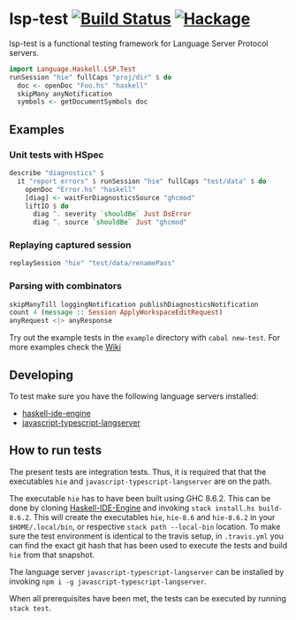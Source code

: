 # lsp-test [![Build Status](https://travis-ci.com/bubba/lsp-test.svg?branch=master)](https://travis-ci.com/bubba/lsp-test) [![Hackage](https://img.shields.io/hackage/v/lsp-test.svg)](https://hackage.haskell.org/package/lsp-test-0.1.0.0)
lsp-test is a functional testing framework for Language Server Protocol servers.

```haskell
import Language.Haskell.LSP.Test
runSession "hie" fullCaps "proj/dir" $ do
  doc <- openDoc "Foo.hs" "haskell"
  skipMany anyNotification
  symbols <- getDocumentSymbols doc
```

## Examples

### Unit tests with HSpec
```haskell
describe "diagnostics" $
  it "report errors" $ runSession "hie" fullCaps "test/data" $ do
    openDoc "Error.hs" "haskell"
    [diag] <- waitForDiagnosticsSource "ghcmod"
    liftIO $ do
      diag ^. severity `shouldBe` Just DsError
      diag ^. source `shouldBe` Just "ghcmod"
```

### Replaying captured session
```haskell
replaySession "hie" "test/data/renamePass"
```

### Parsing with combinators
```haskell
skipManyTill loggingNotification publishDiagnosticsNotification
count 4 (message :: Session ApplyWorkspaceEditRequest)
anyRequest <|> anyResponse
```

Try out the example tests in the `example` directory with `cabal new-test`.
For more examples check the [Wiki](https://github.com/bubba/lsp-test/wiki/Introduction)

## Developing
To test make sure you have the following language servers installed:
- [haskell-ide-engine](https://github.com/haskell/haskell-ide-engine)
- [javascript-typescript-langserver](https://github.com/sourcegraph/javascript-typescript-langserver)

## How to run tests

The present tests are integration tests. Thus, it is required that that the executables `hie` and `javascript-typescript-langserver` are on the path.

The executable `hie` has to have been built using GHC 8.6.2. This can be done by cloning [Haskell-IDE-Engine](https://github.com/haskell/haskell-ide-engine) and invoking `stack install.hs build-8.6.2`. This will create the executables `hie`, `hie-8.6` and `hie-8.6.2` in your `$HOME/.local/bin`, or respective `stack path --local-bin` location.
To make sure the test environment is identical to the travis setup, in `.travis.yml` you can find the exact git hash that has been used to execute the tests and build `hie` from that snapshot.

The language server `javascript-typescript-langserver` can be installed by invoking `npm i -g javascript-typescript-langserver`.

When all prerequisites have been met, the tests can be executed by running `stack test`.